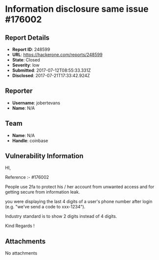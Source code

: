 # Information disclosure same issue #176002

## Report Details
- **Report ID**: 248599
- **URL**: https://hackerone.com/reports/248599
- **State**: Closed
- **Severity**: low
- **Submitted**: 2017-07-12T08:55:33.331Z
- **Disclosed**: 2017-07-21T17:33:42.924Z

## Reporter
- **Username**: jobertevans
- **Name**: N/A

## Team
- **Name**: N/A
- **Handle**: coinbase

## Vulnerability Information
HI,

Reference :- #176002

People use 2fa to protect his / her account from unwanted access and for getting secure from information leak.

you were displaying the last 4 digits of a user's phone number after login (e.g. "we've send a code to xxx-1234").

Industry standard is to show 2 digits instead of 4 digits.

Kind Regards !




## Attachments
No attachments

